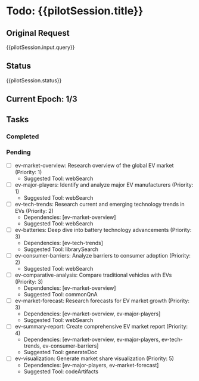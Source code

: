 # Todo: {{pilotSession.title}}

## Original Request
{{pilotSession.input.query}}

## Status
{{pilotSession.status}}

## Current Epoch: 1/3

## Tasks

### Completed

### Pending
- [ ] ev-market-overview: Research overview of the global EV market (Priority: 1)
  - Suggested Tool: webSearch
- [ ] ev-major-players: Identify and analyze major EV manufacturers (Priority: 1)
  - Suggested Tool: webSearch
- [ ] ev-tech-trends: Research current and emerging technology trends in EVs (Priority: 2)
  - Dependencies: [ev-market-overview]
  - Suggested Tool: webSearch
- [ ] ev-batteries: Deep dive into battery technology advancements (Priority: 3)
  - Dependencies: [ev-tech-trends]
  - Suggested Tool: librarySearch
- [ ] ev-consumer-barriers: Analyze barriers to consumer adoption (Priority: 2)
  - Suggested Tool: webSearch
- [ ] ev-comparative-analysis: Compare traditional vehicles with EVs (Priority: 3)
  - Dependencies: [ev-market-overview]
  - Suggested Tool: commonQnA
- [ ] ev-market-forecast: Research forecasts for EV market growth (Priority: 3)
  - Dependencies: [ev-market-overview, ev-major-players]
  - Suggested Tool: webSearch
- [ ] ev-summary-report: Create comprehensive EV market report (Priority: 4)
  - Dependencies: [ev-market-overview, ev-major-players, ev-tech-trends, ev-consumer-barriers]
  - Suggested Tool: generateDoc
- [ ] ev-visualization: Generate market share visualization (Priority: 5)
  - Dependencies: [ev-major-players, ev-market-forecast]
  - Suggested Tool: codeArtifacts